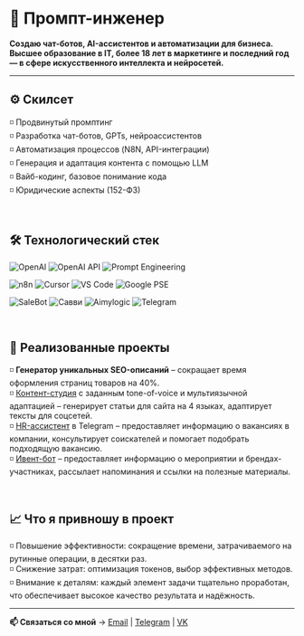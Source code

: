 # 🧩 Промпт-инженер

**Создаю чат-ботов, AI-ассистентов и автоматизации для бизнеса.  
Высшее образование в IT, более 18 лет в маркетинге и последний год — в сфере искусственного интеллекта и нейросетей.**  

--- 

## ⚙️ Скилсет  

 ◽ Продвинутый промптинг   
 ◽ Разработка чат-ботов, GPTs, нейроассистентов  
 ◽ Автоматизация процессов (N8N, API-интеграции)   
 ◽ Генерация и адаптация контента с помощью LLM   
 ◽ Вайб-кодинг, базовое понимание кода  
 ◽ Юридические аспекты (152-ФЗ)
 
<br>    

## 🛠️ Технологический стек

![OpenAI](https://img.shields.io/badge/OpenAI_GPTs-412991?style=for-the-badge&logo=openai&logoColor=white)  ![OpenAI API](https://img.shields.io/badge/OpenAI_API-000000?style=for-the-badge&logo=openai&logoColor=white)  ![Prompt Engineering](https://img.shields.io/badge/Prompt_Engineering-1E90FF?style=for-the-badge&logo=semanticweb&logoColor=white)    

![n8n](https://img.shields.io/badge/n8n-EA4C89?style=for-the-badge&logo=n8n&logoColor=white)  ![Cursor](https://img.shields.io/badge/Cursor-000000?style=for-the-badge&logo=visualstudiocode&logoColor=white)  ![VS Code](https://img.shields.io/badge/VS_Code-0078d7?style=for-the-badge&logo=visualstudiocode&logoColor=white)  ![Google PSE](https://img.shields.io/badge/Google_PSE-–?style=for-the-badge&logo=google&logoColor=white)
    

![SaleBot](https://img.shields.io/badge/SaleBot-FF4500?style=for-the-badge&logo=chatbot&logoColor=white)  ![Савви](https://img.shields.io/badge/Savvy-6A5ACD?style=for-the-badge&logo=chatbot&logoColor=white)  ![Aimylogic](https://img.shields.io/badge/Aimylogic-20B2AA?style=for-the-badge&logo=chatbot&logoColor=white)  ![Telegram](https://img.shields.io/badge/Telegram-26A5E4?style=for-the-badge&logo=telegram&logoColor=white)    

<br>    

## 🚀 Реализованные проекты
◽  **Генератор уникальных SEO-описаний** – сокращает время оформления страниц товаров на 40%.  
◽  [Контент-студия](https://github.com/annutte/Casa_Lusso_Content_Studio/tree/main) с заданным tone-of-voice и мультиязычной адаптацией – генерирует статьи для сайта на 4 языках, адаптирует тексты для соцсетей.  
◽  [HR-ассистент](https://github.com/annutte/HR-assistant-fleetservice) в Telegram – предоставляет информацию о вакансиях в компании, консультирует соискателей и помогает подобрать подходящую вакансию.  
◽  [Ивент-бот](https://github.com/annutte/Biflex_Event_bot) – предоставляет информацию о мероприятии и брендах-участниках, рассылает напоминания и ссылки на полезные материалы.  

<br>    

## 📈 Что я привношу в проект
◽ Повышение эффективности: сокращение времени, затрачиваемого на рутинные операции, в десятки раз.   
◽ Снижение затрат: оптимизация токенов, выбор эффективных методов.    
◽ Внимание к деталям: каждый элемент задачи тщательно проработан, что обеспечивает высокое качество результата и надёжность. 
  

---

**📫 Связаться со мной** →   [Email](mailto:anna.mikhalina@gmail.com)  |   [Telegram](https://t.me/a_mikhalina)  |   [VK](https://vk.com/a_mikhalina)
